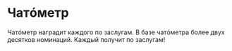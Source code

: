 # Чатóметр

Чатóметр наградит каждого по заслугам. В базе чатóметра более двух десятков номинаций. Каждый получит по заслугам!